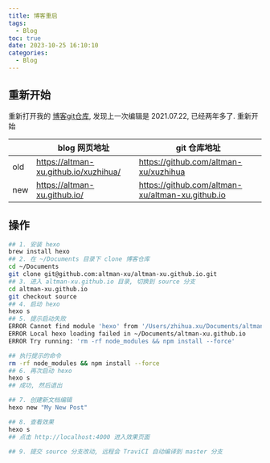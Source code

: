 ```yaml
---
title: 博客重启
tags:
  - Blog
toc: true
date: 2023-10-25 16:10:10
categories:
  - Blog
---
```


## 重新开始

重新打开我的 [博客git仓库](https://github.com/altman-xu/altman-xu.github.io), 发现上一次编辑是 2021.07.22, 已经两年多了. 重新开始



|         | blog 网页地址 | git 仓库地址                          |
|---------|---------------|---------------------------------------|
| old     |     https://altman-xu.github.io/xuzhihua/         | https://github.com/altman-xu/xuzhihua |
| new     |     https://altman-xu.github.io/          |         https://github.com/altman-xu/altman-xu.github.io                              |


## 操作

```sh
## 1. 安装 hexo
brew install hexo
## 2. 在 ~/Documents 目录下 clone 博客仓库
cd ~/Documents
git clone git@github.com:altman-xu/altman-xu.github.io.git
## 3. 进入 altman-xu.github.io 目录, 切换到 source 分支
cd altman-xu.github.io
git checkout source
## 4. 启动 hexo
hexo s
## 5. 提示启动失败
ERROR Cannot find module 'hexo' from '/Users/zhihua.xu/Documents/altman-xu.github.io'
ERROR Local hexo loading failed in ~/Documents/altman-xu.github.io
ERROR Try running: 'rm -rf node_modules && npm install --force'

## 执行提示的命令
rm -rf node_modules && npm install --force
## 6. 再次启动 hexo
hexo s
## 成功, 然后退出

## 7. 创建新文档编辑
hexo new "My New Post"

## 8. 查看效果
hexo s
## 点击 http://localhost:4000 进入效果页面

## 9. 提交 source 分支改动, 远程会 TraviCI 自动编译到 master 分支
```